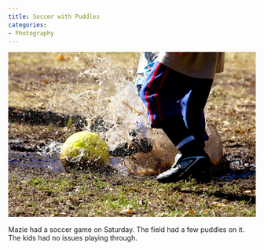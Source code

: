 ```yaml
---
title: Soccer with Puddles
categories:
- Photography
---
```


![](/assets/posts/2011/Soccer-with-Puddles.jpg)
  



Mazie had a soccer game on Saturday. The field had a few puddles on it. The kids had no issues playing through.
